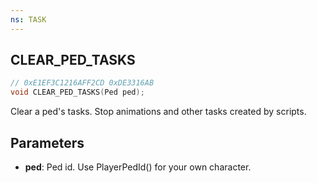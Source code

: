 ```yaml
---
ns: TASK
---
```

## CLEAR_PED_TASKS

```c
// 0xE1EF3C1216AFF2CD 0xDE3316AB
void CLEAR_PED_TASKS(Ped ped);
```

Clear a ped's tasks. Stop animations and other tasks created by scripts.

## Parameters
* **ped**: Ped id. Use PlayerPedId() for your own character.


